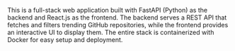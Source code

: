 This is a full-stack web application built with FastAPI (Python) as the backend and React.js as the frontend. The backend serves a REST API that fetches and filters trending GitHub repositories, while the frontend provides an interactive UI to display them. The entire stack is containerized with Docker for easy setup and deployment.
